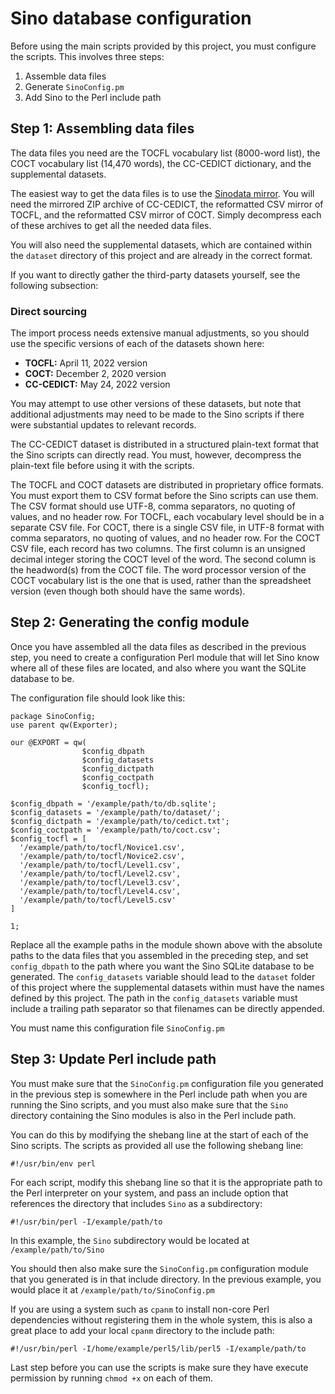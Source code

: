 # Sino database configuration

Before using the main scripts provided by this project, you must configure the scripts.  This involves three steps:

1. Assemble data files
2. Generate `SinoConfig.pm`
3. Add Sino to the Perl include path

## Step 1: Assembling data files

The data files you need are the TOCFL vocabulary list (8000-word list), the COCT vocabulary list (14,470 words), the CC-CEDICT dictionary, and the supplemental datasets.  

The easiest way to get the data files is to use the [Sinodata mirror](https://canidlogic.github.io/sinodata/).  You will need the mirrored ZIP archive of CC-CEDICT, the reformatted CSV mirror of TOCFL, and the reformatted CSV mirror of COCT.  Simply decompress each of these archives to get all the needed data files.

You will also need the supplemental datasets, which are contained within the `dataset` directory of this project and are already in the correct format.

If you want to directly gather the third-party datasets yourself, see the following subsection:

### Direct sourcing

The import process needs extensive manual adjustments, so you should use the specific versions of each of the datasets shown here:

- __TOCFL:__ April 11, 2022 version
- __COCT:__ December 2, 2020 version
- __CC-CEDICT:__ May 24, 2022 version

You may attempt to use other versions of these datasets, but note that additional adjustments may need to be made to the Sino scripts if there were substantial updates to relevant records.

The CC-CEDICT dataset is distributed in a structured plain-text format that the Sino scripts can directly read.  You must, however, decompress the plain-text file before using it with the scripts.

The TOCFL and COCT datasets are distributed in proprietary office formats.  You must export them to CSV format before the Sino scripts can use them.  The CSV format should use UTF-8, comma separators, no quoting of values, and no header row.  For TOCFL, each vocabulary level should be in a separate CSV file.  For COCT, there is a single CSV file, in UTF-8 format with comma separators, no quoting of values, and no header row.  For the COCT CSV file, each record has two columns.  The first column is an unsigned decimal integer storing the COCT level of the word.  The second column is the headword(s) from the COCT file.  The word processor version of the COCT vocabulary list is the one that is used, rather than the spreadsheet version (even though both should have the same words).

## Step 2: Generating the config module

Once you have assembled all the data files as described in the previous step, you need to create a configuration Perl module that will let Sino know where all of these files are located, and also where you want the SQLite database to be.

The configuration file should look like this:

    package SinoConfig;
    use parent qw(Exporter);
    
    our @EXPORT = qw(
                    $config_dbpath
                    $config_datasets
                    $config_dictpath
                    $config_coctpath
                    $config_tocfl);
    
    $config_dbpath = '/example/path/to/db.sqlite';
    $config_datasets = '/example/path/to/dataset/';
    $config_dictpath = '/example/path/to/cedict.txt';
    $config_coctpath = '/example/path/to/coct.csv';
    $config_tocfl = [
      '/example/path/to/tocfl/Novice1.csv',
      '/example/path/to/tocfl/Novice2.csv',
      '/example/path/to/tocfl/Level1.csv',
      '/example/path/to/tocfl/Level2.csv',
      '/example/path/to/tocfl/Level3.csv',
      '/example/path/to/tocfl/Level4.csv',
      '/example/path/to/tocfl/Level5.csv'
    ]
    
    1;

Replace all the example paths in the module shown above with the absolute paths to the data files that you assembled in the preceding step, and set `config_dbpath` to the path where you want the Sino SQLite database to be generated.  The `config_datasets` variable should lead to the `dataset` folder of this project where the supplemental datasets within must have the names defined by this project.  The path in the `config_datasets` variable must include a trailing path separator so that filenames can be directly appended.

You must name this configuration file `SinoConfig.pm`

## Step 3: Update Perl include path

You must make sure that the `SinoConfig.pm` configuration file you generated in the previous step is somewhere in the Perl include path when you are running the Sino scripts, and you must also make sure that the `Sino` directory containing the Sino modules is also in the Perl include path.

You can do this by modifying the shebang line at the start of each of the Sino scripts.  The scripts as provided all use the following shebang line:

    #!/usr/bin/env perl

For each script, modify this shebang line so that it is the appropriate path to the Perl interpreter on your system, and pass an include option that references the directory that includes `Sino` as a subdirectory:

    #!/usr/bin/perl -I/example/path/to

In this example, the `Sino` subdirectory would be located at `/example/path/to/Sino`

You should then also make sure the `SinoConfig.pm` configuration module that you generated is in that include directory.  In the previous example, you would place it at `/example/path/to/SinoConfig.pm`

If you are using a system such as `cpanm` to install non-core Perl dependencies without registering them in the whole system, this is also a great place to add your local `cpanm` directory to the include path:

    #!/usr/bin/perl -I/home/example/perl5/lib/perl5 -I/example/path/to

Last step before you can use the scripts is make sure they have execute permission by running `chmod +x` on each of them.
